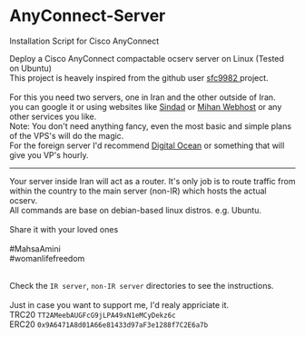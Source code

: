 # AnyConnect-Server
Installation Script for Cisco AnyConnect

Deploy a Cisco AnyConnect compactable ocserv server on Linux (Tested on Ubuntu)</br>
This project is heavely inspired from the github user <a href='https://github.com/sfc9982'> sfc9982 </a> project. </br></br>
For this you need two servers, one in Iran and the other outside of Iran.</br>
you can google it or using websites like [Sindad](https://sindad.com/) or [Mihan Webhost](https://mihanwebhost.com/) or any other services you like.</br>
Note: You don't need anything fancy, even the most basic and simple plans of the VPS's will do the magic.</br>
For the foreign server I'd recommend [Digital Ocean](https://www.digitalocean.com/) or something that will give you VP's hourly.
<hr>
Your server inside Iran will act as a router. It's only job is to route traffic from within the country to the main server (non-IR) which hosts the actual ocserv. </br>
All commands are base on debian-based linux distros. e.g. Ubuntu.</br></br>
Share it with your loved ones</br></br>
<bold>#MahsaAmini</bold></br>
<bold>#womanlifefreedom</bold></br></br>

Check the `IR server`, `non-IR server` directories to see the instructions.</br></br>
Just in case you want to support me, I'd realy appriciate it.</br>
TRC20 `TT2AMeebAUGFcG9jLPA49xN1eMCyDekz6c` </br>
ERC20 `0x9A6471A8d01A66e81433d97aF3e1288f7C2E6a7b`
